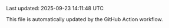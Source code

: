 Last updated: 2025-09-23 14:11:48 UTC

This file is automatically updated by the GitHub Action workflow.
